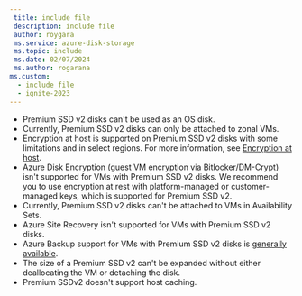 ```yaml
---
 title: include file
 description: include file
 author: roygara
 ms.service: azure-disk-storage
 ms.topic: include
 ms.date: 02/07/2024
 ms.author: rogarana
ms.custom:
  - include file
  - ignite-2023
---
```

- Premium SSD v2 disks can't be used as an OS disk.
- Currently, Premium SSD v2 disks can only be attached to zonal VMs.
- Encryption at host is supported on Premium SSD v2 disks with some limitations and in select regions. For more information, see [Encryption at host](/azure/virtual-machines/disk-encryption#restrictions-1).
- Azure Disk Encryption (guest VM encryption via Bitlocker/DM-Crypt) isn't supported for VMs with Premium SSD v2 disks. We recommend you to use encryption at rest with platform-managed or customer-managed keys, which is supported for Premium SSD v2. 
- Currently, Premium SSD v2 disks can't be attached to VMs in Availability Sets. 
- Azure Site Recovery isn't supported for VMs with Premium SSD v2 disks.
- Azure Backup support for VMs with Premium SSD v2 disks is [generally available](/azure/backup/backup-support-matrix-iaas#vm-storage-support). 
- The size of a Premium SSD v2 can't be expanded without either deallocating the VM or detaching the disk.
- Premium SSDv2 doesn't support host caching.
  
